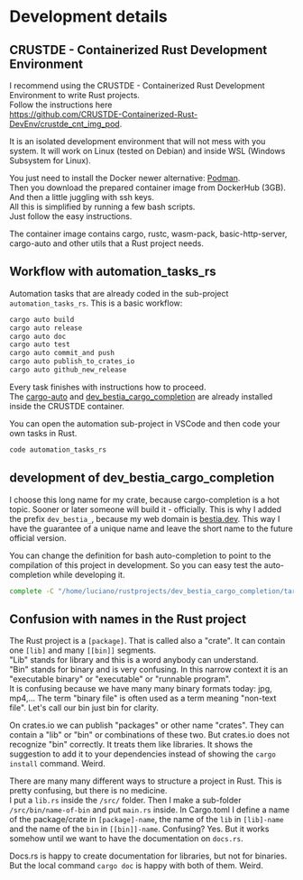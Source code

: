 # Development details

## CRUSTDE - Containerized Rust Development Environment

I recommend using the CRUSTDE - Containerized Rust Development Environment to write Rust projects.  
Follow the instructions here  
<https://github.com/CRUSTDE-Containerized-Rust-DevEnv/crustde_cnt_img_pod>.  

It is an isolated development environment that will not mess with you system.
It will work on Linux (tested on Debian) and inside WSL (Windows Subsystem for Linux).

You just need to install the Docker newer alternative: [Podman](https://podman.io/).  
Then you download the prepared container image from DockerHub (3GB).  
And then a little juggling with ssh keys.  
All this is simplified by running a few bash scripts.  
Just follow the easy instructions.  

The container image contains cargo, rustc, wasm-pack, basic-http-server, cargo-auto and other utils that a Rust project needs.  

## Workflow with automation_tasks_rs

Automation tasks that are already coded in the sub-project `automation_tasks_rs`. This is a basic workflow:

```bash
cargo auto build
cargo auto release
cargo auto doc
cargo auto test
cargo auto commit_and push
cargo auto publish_to_crates_io
cargo auto github_new_release
```

Every task finishes with instructions how to proceed.  
The [cargo-auto](https://github.com/automation-tasks-rs/cargo-auto) and [dev_bestia_cargo_completion](https://github.com/automation-tasks-rs/dev_bestia_cargo_completion) are already installed inside the CRUSTDE container.

You can open the automation sub-project in VSCode and then code your own tasks in Rust.

```bash
code automation_tasks_rs
```

## development of dev_bestia_cargo_completion

I choose this long name for my crate, because cargo-completion is a hot topic. Sooner or later someone will build it - officially. This is why I added the prefix `dev_bestia_`, because my web domain is [bestia.dev](https://bestia.dev). This way I have the guarantee of a unique name and leave the short name to the future official version.  

You can change the definition for bash auto-completion to point to the compilation of this project in development. So you can easy test the auto-completion while developing it.

```bash
complete -C "/home/luciano/rustprojects/dev_bestia_cargo_completion/target/debug/dev_bestia_cargo_completion" cargo
```

## Confusion with names in the Rust project

The Rust project is a `[package]`. That is called also a "crate". It can contain one `[lib]` and many `[[bin]]` segments.  
"Lib" stands for library and this is a word anybody can understand.  
"Bin" stands for binary and is very confusing. In this narrow context it is an "executable binary" or "executable" or "runnable program".  
It is confusing because we have many many binary formats today: jpg, mp4,... The term "binary file" is often used as a term meaning "non-text file".
Let's call our bin just bin for clarity.  

On crates.io we can publish "packages" or other name "crates". They can contain a "lib" or "bin" or combinations of these two. But crates.io does not recognize "bin" correctly. It treats them like libraries. It shows the suggestion to add it to your dependencies instead of showing the `cargo install` command. Weird.

There are many many different ways to structure a project in Rust. This is pretty confusing, but there is no medicine.  
I put a `lib.rs` inside the `/src/` folder. Then I make a sub-folder `/src/bin/name-of-bin` and put `main.rs` inside.
In Cargo.toml I define a name of the package/crate in `[package]-name`, the name of the `lib` in `[lib]-name` and the name of the `bin` in `[[bin]]-name`.
Confusing? Yes. But it works somehow until we want to have the documentation on `docs.rs`.

Docs.rs is happy to create documentation for libraries, but not for binaries. But the local command `cargo doc` is happy with both of them. Weird.
